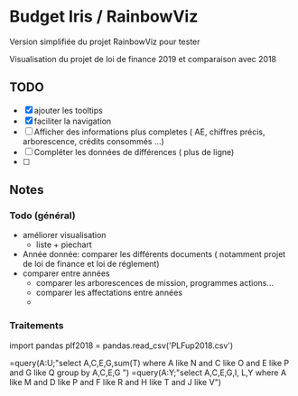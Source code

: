 # Budget Iris / RainbowViz

Version simplifiée du projet RainbowViz pour tester

Visualisation du projet de loi de finance 2019 et comparaison avec 2018

## TODO 

- [x] ajouter les tooltips
- [x] faciliter la navigation
- [ ] Afficher des informations plus completes ( AE, chiffres précis, arborescence, crédits consommés ...)
- [ ] Compléter les données de différences ( plus de ligne)
- [ ] 

## Notes

### Todo (général)

- améliorer visualisation
  - liste + piechart
- Année donnée: comparer les différents documents ( notamment projet de loi de finance et loi de réglement)
- comparer entre années
  - comparer les arborescences de mission, programmes actions...
  - comparer les affectations entre années
  - 
### Traitements

import pandas
plf2018 = pandas.read_csv('PLFup2018.csv')

=query(A:U;"select A,C,E,G,sum(T) where A like N and C like O and E like P and G like Q  group by A,C,E,G ")
=query(A:Y;"select A,C,E,G,I, L,Y where A like M and D like P and F like R and H like T and J like V")